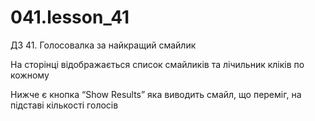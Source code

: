 # 041.lesson_41

ДЗ 41. Голосовалка за найкращий смайлик

На сторінці відображається список смайликів та лічильник кліків по кожному

Нижче є кнопка “Show Results” яка виводить смайл, що переміг, на підставі кількості голосів
